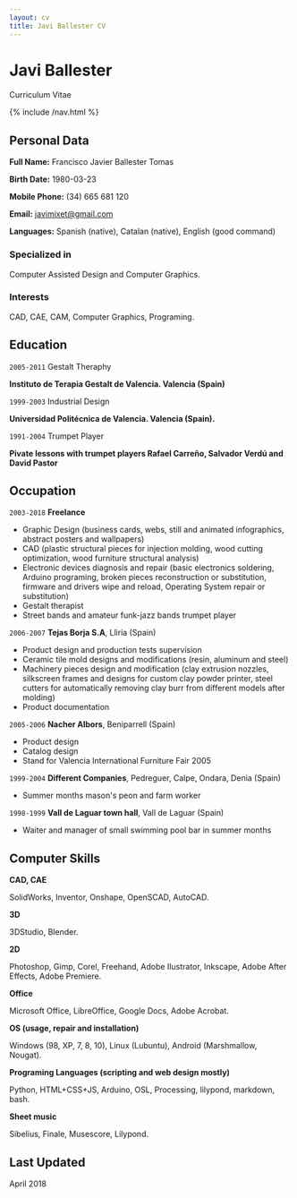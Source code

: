 ```yaml
---
layout: cv
title: Javi Ballester CV
---
```


Javi Ballester
==============

Curriculum Vitae

{% include /nav.html %}

## Personal Data

__Full Name:__ Francisco Javier Ballester Tomas

__Birth Date:__ 1980-03-23

__Mobile Phone:__ (34) 665 681 120

__Email:__ javimixet@gmail.com

__Languages:__ Spanish (native), Catalan (native), English (good command)
 

### Specialized in

Computer Assisted Design and Computer Graphics.


### Interests

CAD, CAE, CAM, Computer Graphics, Programing.


## Education

`2005-2011`
Gestalt Theraphy

__Instituto de Terapia Gestalt de Valencia. Valencia (Spain)__

`1999-2003`
Industrial Design

__Universidad Politécnica de Valencia. Valencia (Spain).__

`1991-2004`
Trumpet Player

__Pivate lessons with trumpet players Rafael Carreño, Salvador Verdú and David Pastor__

## Occupation

`2003-2018`
__Freelance__

- Graphic Design (business cards, webs, still and animated infographics, abstract posters and wallpapers)
- CAD (plastic structural pieces for injection molding, wood cutting optimization, wood furniture structural analysis)
- Electronic devices diagnosis and repair (basic electronics soldering, Arduino programing, broken pieces reconstruction or substitution, firmware and drivers wipe and reload, Operating System repair or substitution)
- Gestalt therapist
- Street bands and amateur funk-jazz bands trumpet player

`2006-2007`
__Tejas Borja S.A__, Lliria (Spain)

- Product design and production tests supervision
- Ceramic tile mold designs and modifications (resin, aluminum and steel)
- Machinery pieces design and modification (clay extrusion nozzles, silkscreen frames and designs for custom clay powder printer, steel cutters for automatically removing clay burr from different models after molding)
- Product documentation

`2005-2006`
__Nacher Albors__, Beniparrell (Spain)

- Product design
- Catalog design
- Stand for Valencia International Furniture Fair 2005

`1999-2004`
__Different Companies__, Pedreguer, Calpe, Ondara, Denia (Spain)

- Summer months mason's peon and farm worker

`1998-1999`
__Vall de Laguar town hall__, Vall de Laguar (Spain)

- Waiter and manager of small swimming pool bar in summer months 


## Computer Skills

__CAD, CAE__

SolidWorks, Inventor, Onshape, OpenSCAD, AutoCAD.

__3D__

3DStudio, Blender.

__2D__
 
Photoshop, Gimp, Corel, Freehand, Adobe Ilustrator, Inkscape, Adobe After Effects, Adobe Premiere.

__Office__
 
Microsoft Office, LibreOffice, Google Docs, Adobe Acrobat.

__OS (usage, repair and installation)__
 
Windows (98, XP, 7, 8, 10), Linux (Lubuntu), Android (Marshmallow, Nougat).

__Programing Languages (scripting and web design mostly)__
 
Python, HTML+CSS+JS, Arduino, OSL, Processing, lilypond, markdown, bash.

__Sheet music__

Sibelius, Finale, Musescore, Lilypond.

## Last Updated

April 2018